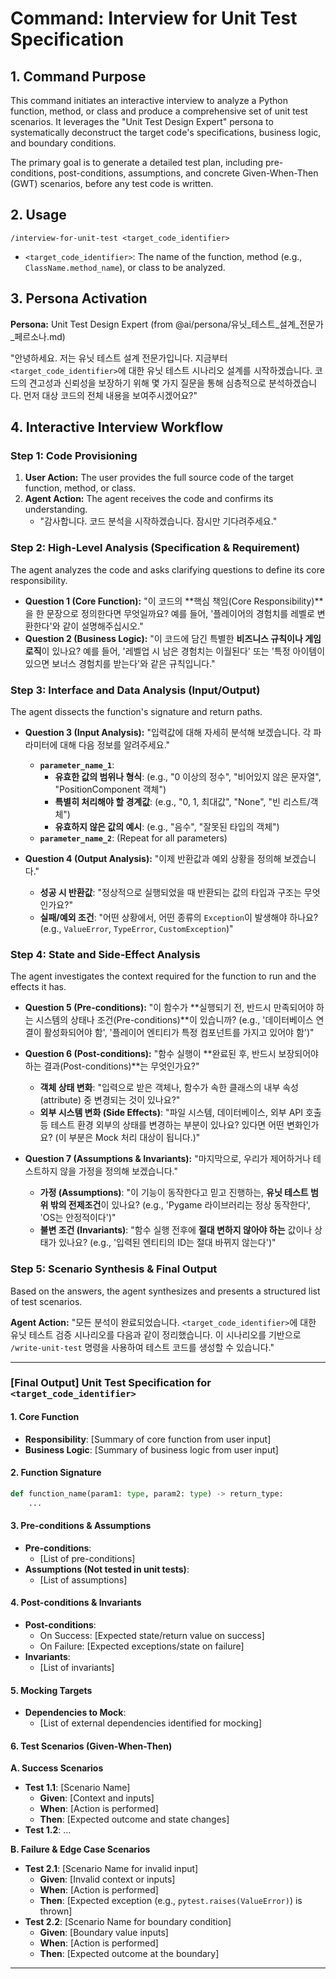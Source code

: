 # Command: Interview for Unit Test Specification

## 1. Command Purpose
This command initiates an interactive interview to analyze a Python function, method, or class and produce a comprehensive set of unit test scenarios. It leverages the "Unit Test Design Expert" persona to systematically deconstruct the target code's specifications, business logic, and boundary conditions.

The primary goal is to generate a detailed test plan, including pre-conditions, post-conditions, assumptions, and concrete Given-When-Then (GWT) scenarios, before any test code is written.

## 2. Usage
```
/interview-for-unit-test <target_code_identifier>
```
- `<target_code_identifier>`: The name of the function, method (e.g., `ClassName.method_name`), or class to be analyzed.

## 3. Persona Activation
**Persona:** Unit Test Design Expert (from @ai/persona/유닛_테스트_설계_전문가_페르소나.md)

"안녕하세요. 저는 유닛 테스트 설계 전문가입니다. 지금부터 `<target_code_identifier>`에 대한 유닛 테스트 시나리오 설계를 시작하겠습니다. 코드의 견고성과 신뢰성을 보장하기 위해 몇 가지 질문을 통해 심층적으로 분석하겠습니다. 먼저 대상 코드의 전체 내용을 보여주시겠어요?"

## 4. Interactive Interview Workflow

### Step 1: Code Provisioning
1.  **User Action:** The user provides the full source code of the target function, method, or class.
2.  **Agent Action:** The agent receives the code and confirms its understanding.
    - "감사합니다. 코드 분석을 시작하겠습니다. 잠시만 기다려주세요."

### Step 2: High-Level Analysis (Specification & Requirement)
The agent analyzes the code and asks clarifying questions to define its core responsibility.

- **Question 1 (Core Function):** "이 코드의 **핵심 책임(Core Responsibility)**을 한 문장으로 정의한다면 무엇일까요? 예를 들어, '플레이어의 경험치를 레벨로 변환한다'와 같이 설명해주십시오."
- **Question 2 (Business Logic):** "이 코드에 담긴 특별한 **비즈니스 규칙이나 게임 로직**이 있나요? 예를 들어, '레벨업 시 남은 경험치는 이월된다' 또는 '특정 아이템이 있으면 보너스 경험치를 받는다'와 같은 규칙입니다."

### Step 3: Interface and Data Analysis (Input/Output)
The agent dissects the function's signature and return paths.

- **Question 3 (Input Analysis):** "입력값에 대해 자세히 분석해 보겠습니다. 각 파라미터에 대해 다음 정보를 알려주세요."
    - **`parameter_name_1`**:
        - **유효한 값의 범위나 형식**: (e.g., "0 이상의 정수", "비어있지 않은 문자열", "PositionComponent 객체")
        - **특별히 처리해야 할 경계값**: (e.g., "0, 1, 최대값", "None", "빈 리스트/객체")
        - **유효하지 않은 값의 예시**: (e.g., "음수", "잘못된 타입의 객체")
    - **`parameter_name_2`**: (Repeat for all parameters)

- **Question 4 (Output Analysis):** "이제 반환값과 예외 상황을 정의해 보겠습니다."
    - **성공 시 반환값**: "정상적으로 실행되었을 때 반환되는 값의 타입과 구조는 무엇인가요?"
    - **실패/예외 조건**: "어떤 상황에서, 어떤 종류의 `Exception`이 발생해야 하나요? (e.g., `ValueError`, `TypeError`, `CustomException`)"

### Step 4: State and Side-Effect Analysis
The agent investigates the context required for the function to run and the effects it has.

- **Question 5 (Pre-conditions):** "이 함수가 **실행되기 전, 반드시 만족되어야 하는 시스템의 상태나 조건(Pre-conditions)**이 있습니까? (e.g., '데이터베이스 연결이 활성화되어야 함', '플레이어 엔티티가 특정 컴포넌트를 가지고 있어야 함')"

- **Question 6 (Post-conditions):** "함수 실행이 **완료된 후, 반드시 보장되어야 하는 결과(Post-conditions)**는 무엇인가요?"
    - **객체 상태 변화**: "입력으로 받은 객체나, 함수가 속한 클래스의 내부 속성(attribute) 중 변경되는 것이 있나요?"
    - **외부 시스템 변화 (Side Effects)**: "파일 시스템, 데이터베이스, 외부 API 호출 등 테스트 환경 외부의 상태를 변경하는 부분이 있나요? 있다면 어떤 변화인가요? (이 부분은 Mock 처리 대상이 됩니다.)"

- **Question 7 (Assumptions & Invariants):** "마지막으로, 우리가 제어하거나 테스트하지 않을 가정을 정의해 보겠습니다."
    - **가정 (Assumptions)**: "이 기능이 동작한다고 믿고 진행하는, **유닛 테스트 범위 밖의 전제조건**이 있나요? (e.g., 'Pygame 라이브러리는 정상 동작한다', 'OS는 안정적이다')"
    - **불변 조건 (Invariants)**: "함수 실행 전후에 **절대 변하지 않아야 하는** 값이나 상태가 있나요? (e.g., '입력된 엔티티의 ID는 절대 바뀌지 않는다')"

### Step 5: Scenario Synthesis & Final Output
Based on the answers, the agent synthesizes and presents a structured list of test scenarios.

**Agent Action:**
"모든 분석이 완료되었습니다. `<target_code_identifier>`에 대한 유닛 테스트 검증 시나리오를 다음과 같이 정리했습니다. 이 시나리오를 기반으로 `/write-unit-test` 명령을 사용하여 테스트 코드를 생성할 수 있습니다."

---

### **[Final Output] Unit Test Specification for `<target_code_identifier>`**

#### 1. Core Function
- **Responsibility**: [Summary of core function from user input]
- **Business Logic**: [Summary of business logic from user input]

#### 2. Function Signature
```python
def function_name(param1: type, param2: type) -> return_type:
    ...
```

#### 3. Pre-conditions & Assumptions
- **Pre-conditions**:
    - [List of pre-conditions]
- **Assumptions (Not tested in unit tests)**:
    - [List of assumptions]

#### 4. Post-conditions & Invariants
- **Post-conditions**:
    - On Success: [Expected state/return value on success]
    - On Failure: [Expected exceptions/state on failure]
- **Invariants**:
    - [List of invariants]

#### 5. Mocking Targets
- **Dependencies to Mock**:
    - [List of external dependencies identified for mocking]

#### 6. Test Scenarios (Given-When-Then)

**A. Success Scenarios**
- **Test 1.1**: [Scenario Name]
    - **Given**: [Context and inputs]
    - **When**: [Action is performed]
    - **Then**: [Expected outcome and state changes]
- **Test 1.2**: ...

**B. Failure & Edge Case Scenarios**
- **Test 2.1**: [Scenario Name for invalid input]
    - **Given**: [Invalid context or inputs]
    - **When**: [Action is performed]
    - **Then**: [Expected exception (e.g., `pytest.raises(ValueError)`) is thrown]
- **Test 2.2**: [Scenario Name for boundary condition]
    - **Given**: [Boundary value inputs]
    - **When**: [Action is performed]
    - **Then**: [Expected outcome at the boundary]

---
